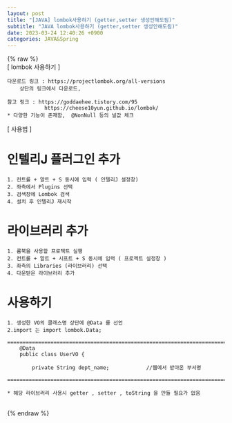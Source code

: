 ```yaml
---  
layout: post  
title: "[JAVA] lombok사용하기 (getter,setter 생성안해도됨)"  
subtitle: "JAVA lombok사용하기 (getter,setter 생성안해도됨)"  
date: 2023-03-24 12:40:26 +0900  
categories: JAVA&Spring  
---  
```

{% raw %}  
[ lombok 사용하기 ]  
  
	다운로드 링크 : https://projectlombok.org/all-versions  
		상단의 링크에서 다운로드,  
  
	참고 링크 : https://goddaehee.tistory.com/95  
				https://cheese10yun.github.io/lombok/  
	* 다양한 기능이 존재함,  @NonNull 등의 널값 체크  
  
[ 사용법 ]  
  
# 인텔리J 플러그인 추가  
  
	1. 컨트롤 + 알트 + S 동시에 입력 ( 인텔리J 설정창)  
	2. 좌측에서 Plugins 선택  
	3. 검색창에 Lombok 검색  
	4. 설치 후 인텔리J 재시작  
  
# 라이브러리 추가  
	1. 롬북을 사용할 프로젝트 실행  
	2. 컨트롤 + 알트 + 시프트 + S 동시에 입력 ( 프로젝트 설정창 )  
	3. 좌측의 Libraries (라이브러리) 선택  
	4. 다운받은 라이브러리 추가  
  
# 사용하기  
  
	1. 생성한 VO의 클래스명 상단에 @Data 를 선언  
	2.import 는 import lombok.Data;  
  
	=====================================================================================================================================================  
		@Data  
		public class UserVO {  
  
			private String dept_name;            //웹에서 받아온 부서명  
  
	=====================================================================================================================================================  
  
	* 해당 라이브러리 사용시 getter , setter , toString 을 만들 필요가 없음  
  
                                                                                                                                                                                                                                                                                                                                                                                                                                                                                                                                                                                                                                                                                                                                                                                                                                                                                    
{% endraw %}